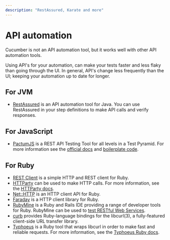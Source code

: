 ```yaml
---
description: "RestAssured, Karate and more"
---
```


# API automation

Cucumber is not an API automation tool, but it works well with other API automation tools.

Using API's for your automation, can make your tests faster and less flaky than going through the UI.
In general, API's change less frequently than the UI; keeping your automation up to date for longer.

## For JVM

- [RestAssured](http://rest-assured.io/) is an API automation tool for Java. You can use RestAssured in your step definitions to make API calls and verify responses.

## For JavaScript

- [PactumJS](https://pactumjs.github.io/) is a REST API Testing Tool for all levels in a Test Pyramid. For more information see the [official docs](https://pactumjs.github.io/) and [boilerplate code](https://github.com/pactumjs/pactum-cucumber-boilerplate).

## For Ruby

- [REST Client](https://github.com/rest-client/rest-client) is a simple HTTP and REST client for Ruby.
- [HTTParty](https://github.com/jnunemaker/httparty) can be used to make HTTP calls. For more information, see the [HTTParty docs](https://github.com/jnunemaker/httparty/tree/master/docs).
- [Net::HTTP](https://docs.ruby-lang.org/en/2.0.0/Net/HTTP.html) is an HTTP client API for Ruby.
- [Faraday](https://github.com/lostisland/faraday) is a HTTP client library for Ruby.
- [RubyMine](https://www.jetbrains.com/help/ruby/meet-rubymine.html) is a Ruby and Rails IDE providing a range of developer tools for Ruby. RubyMine can be used to [test RESTful Web Services](https://www.jetbrains.com/help/ruby/testing-restful-web-services.html).
- [curb](https://rubygems.org/gems/curb/versions/0.9.3) provides Ruby-language bindings for the libcurl(3), a fully-featured client-side URL transfer library.
- [Typhoeus](https://github.com/typhoeus/typhoeus) is a Ruby tool that wraps libcurl in order to make fast and reliable requests. For more information, see the [Typhoeus Ruby docs](https://www.rubydoc.info/github/typhoeus/typhoeus).
